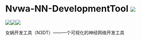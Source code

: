 # Nvwa-NN-DevelopmentTool ![](https://unv-shield.librian.net/api/unv_shield?repo=LRMbbj/Nvwa-NN-DevelopmentTool&url=https://avatars.githubusercontent.com/u/73622238&barradius=999&)

![](https://unv-shield.librian.net/api/unv_shield?txt=LRMbbj&url=https://avatars.githubusercontent.com/u/73622238&barradius=999)![](https://unv-shield.librian.net/api/unv_shield?txt=神经网络&url=https://avatars.githubusercontent.com/u/73622238&barradius=999)![](https://unv-shield.librian.net/api/unv_shield?txt=可视化&url=https://avatars.githubusercontent.com/u/73622238&barradius=999)

女娲开发工具（N3DT）——一个可视化的神经网络开发工具
